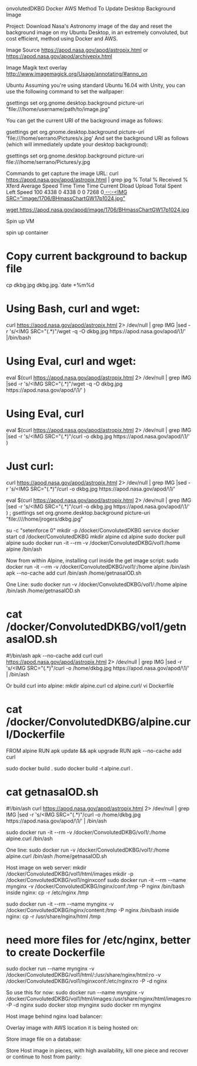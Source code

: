 onvolutedDKBG
Docker AWS Method To Update Desktop Background Image

Project:
Download Nasa's Astronomy image of the day and reset the background image on my Ubuntu Desktop, in an extremely convoluted, but cost efficient, method using Docker and AWS.

Image Source
https://apod.nasa.gov/apod/astropix.html
or
https://apod.nasa.gov/apod/archivepix.html

Image Magik text overlay
http://www.imagemagick.org/Usage/annotating/#anno_on

Ubuntu
Assuming you're using standard Ubuntu 16.04 with Unity, you can use the following command to set the wallpaper:

gsettings set org.gnome.desktop.background picture-uri "file:///home/username/path/to/image.jpg"


You can get the current URI of the background image as follows:

gsettings get org.gnome.desktop.background picture-uri
'file:///home/serrano/Pictures/x.jpg'
And set the background URI as follows (which will immediately update your desktop background):

gsettings set org.gnome.desktop.background picture-uri file:///home/serrano/Pictures/y.jpg


Commands to get capture the image URL:
curl https://apod.nasa.gov/apod/astropix.html | grep jpg
  % Total    % Received % Xferd  Average Speed   Time    Time     Time  Current
                                 Dload  Upload   Total   Spent    Left  Speed
100  4338    0  4338    0     0   7268      0<a href="image/1706/BHmassChartGW17.jpg">
 --:-<IMG SRC="image/1706/BHmassChartGW17p1024.jpg"


wget https://apod.nasa.gov/apod/image/1706/BHmassChartGW17p1024.jpg


Spin up VM

spin up container
# Copy current background to backup file

cp dkbg.jpg dkbg.jpg.`date +%m%d 

# Using Bash, curl and wget:
curl https://apod.nasa.gov/apod/astropix.html 2> /dev/null | grep IMG |sed -r 's/<IMG SRC="(.*)"/wget -q -O dkbg.jpg https:\/\/apod.nasa.gov\/apod\/\1/'  |/bin/bash

# Using Eval, curl and wget:
eval $(curl https://apod.nasa.gov/apod/astropix.html 2> /dev/null | grep IMG |sed -r 's/<IMG SRC="(.*)"/wget -q -O dkbg.jpg https:\/\/apod.nasa.gov\/apod\/\1/' )

# Using Eval, curl
eval $(curl https://apod.nasa.gov/apod/astropix.html 2> /dev/null | grep IMG |sed -r 's/<IMG SRC="(.*)"/curl -o dkbg.jpg https:\/\/apod.nasa.gov\/apod\/\1/' )

# Just curl:
curl https://apod.nasa.gov/apod/astropix.html 2> /dev/null | grep IMG |sed -r 's/<IMG SRC="(.*)"/curl -o dkbg.jpg https:\/\/apod.nasa.gov\/apod\/\1/'

eval $(curl https://apod.nasa.gov/apod/astropix.html 2> /dev/null | grep IMG |sed -r 's/<IMG SRC="(.*)"/curl -o dkbg.jpg https:\/\/apod.nasa.gov\/apod\/\1/' ) ; gsettings set org.gnome.desktop.background picture-uri "file:////home/jrogers/dkbg.jpg"

su -c "setenforce 0"
mkdir -p /docker/ConvolutedDKBG
service docker start
cd /docker/ConvolutedDKBG
mkdir alpine
cd alpine
sudo docker pull alpine
sudo docker  run -it --rm -v /docker/ConvolutedDKBG/vol1:/home alpine /bin/ash

Now from within Alpine, installing curl inside the get image script:
sudo docker  run -it --rm -v /docker/ConvolutedDKBG/vol1/:/home alpine /bin/ash
apk --no-cache add curl
/bin/ash /home/getnasaIOD.sh

One Line:
sudo docker  run -v /docker/ConvolutedDKBG/vol1/:/home alpine /bin/ash /home/getnasaIOD.sh

# cat /docker/ConvolutedDKBG/vol1/getnasaIOD.sh
#!/bin/ash
apk --no-cache add curl
curl https://apod.nasa.gov/apod/astropix.html 2> /dev/null  | grep IMG |sed -r 's/<IMG SRC="(.*)"/curl -o \/home\/dkbg.jpg https:\/\/apod.nasa.gov\/apod\/\1/'  | /bin/ash


Or build curl into alpine:
mkdir alpine.curl
cd alpine.curl/
vi Dockerfile
# cat /docker/ConvolutedDKBG/alpine.curl/Dockerfile
FROM alpine
RUN apk update && apk upgrade
RUN apk --no-cache add curl

sudo docker build .
sudo docker build -t alpine.curl .

# cat getnasaIOD.sh
#!/bin/ash
curl https://apod.nasa.gov/apod/astropix.html 2> /dev/null  | grep IMG |sed -r 's/<IMG SRC="(.*)"/curl -o \/home\/dkbg.jpg https:\/\/apod.nasa.gov\/apod\/\1/'  | /bin/ash

sudo docker  run -it --rm -v /docker/ConvolutedDKBG/vol1/:/home alpine.curl /bin/ash

One line:
sudo docker run -v /docker/ConvolutedDKBG/vol1/:/home alpine.curl /bin/ash /home/getnasaIOD.sh

Host image on web server:
mkdir /docker/ConvolutedDKBG/vol1/html/images
mkdir -p /docker/ConvolutedDKBG/vol1/nginxconf
sudo docker run -it --rm --name mynginx -v /docker/ConvolutedDKBG/nginx/conf:/tmp  -P nginx /bin/bash
  inside nginx: cp -r /etc/nginx /tmp 

sudo docker run -it --rm --name mynginx -v /docker/ConvolutedDKBG/nginx/content:/tmp  -P nginx /bin/bash
  inside nginx: cp -r /usr/share/nginx/html /tmp


# need more files for /etc/nginx, better to create Dockerfile
sudo docker run --name mynginx -v /docker/ConvolutedDKBG/vol1/html/:/usr/share/nginx/html:ro -v /docker/ConvolutedDKBG/vol1/nginxconf:/etc/nginx:ro -P -d nginx

So use this for now:
sudo docker run --name mynginx -v /docker/ConvolutedDKBG/vol1/html/images:/usr/share/nginx/html/images:ro -P -d nginx
sudo docker stop mynginx
sudo docker rm mynginx

Host image behind nginx load balancer:



Overlay image with AWS location it is being hosted on:


Store image file on a database:


Store Host image in pieces, with high availability, kill one piece and recover or continue to host from parity:

